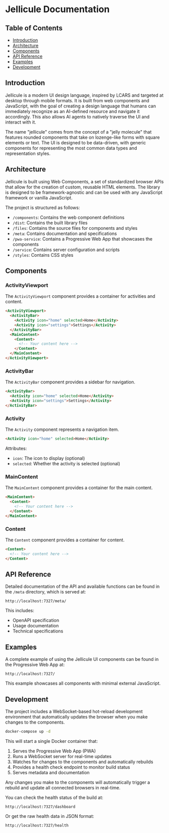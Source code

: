 # Jellicule Documentation

## Table of Contents
- [Introduction](#introduction)
- [Architecture](#architecture)
- [Components](#components)
- [API Reference](#api-reference)
- [Examples](#examples)
- [Development](#development)

## Introduction

Jellicule is a modern UI design language, inspired by LCARS and targeted at desktop through mobile formats. It is built from web components and JavaScript, with the goal of creating a design language that humans can immediately recognize as an AI-defined resource and navigate it accordingly. This also allows AI agents to natively traverse the UI and interact with it.

The name "jellicule" comes from the concept of a "jelly molecule" that features rounded components that take on lozenge-like forms with square elements or text. The UI is designed to be data-driven, with generic components for representing the most common data types and representation styles.

## Architecture

Jellicule is built using Web Components, a set of standardized browser APIs that allow for the creation of custom, reusable HTML elements. The library is designed to be framework-agnostic and can be used with any JavaScript framework or vanilla JavaScript.

The project is structured as follows:

- `/components`: Contains the web component definitions
- `/dist`: Contains the built library files
- `/files`: Contains the source files for components and styles
- `/meta`: Contains documentation and specifications
- `/pwa-service`: Contains a Progressive Web App that showcases the components
- `/service`: Contains server configuration and scripts
- `/styles`: Contains CSS styles

## Components

### ActivityViewport

The `ActivityViewport` component provides a container for activities and content.

```html
<ActivityViewport>
  <ActivityBar>
    <Activity icon="home" selected>Home</Activity>
    <Activity icon="settings">Settings</Activity>
  </ActivityBar>
  <MainContent>
    <Content>
      <!-- Your content here -->
    </Content>
  </MainContent>
</ActivityViewport>
```

### ActivityBar

The `ActivityBar` component provides a sidebar for navigation.

```html
<ActivityBar>
  <Activity icon="home" selected>Home</Activity>
  <Activity icon="settings">Settings</Activity>
</ActivityBar>
```

### Activity

The `Activity` component represents a navigation item.

```html
<Activity icon="home" selected>Home</Activity>
```

Attributes:
- `icon`: The icon to display (optional)
- `selected`: Whether the activity is selected (optional)

### MainContent

The `MainContent` component provides a container for the main content.

```html
<MainContent>
  <Content>
    <!-- Your content here -->
  </Content>
</MainContent>
```

### Content

The `Content` component provides a container for content.

```html
<Content>
  <!-- Your content here -->
</Content>
```

## API Reference

Detailed documentation of the API and available functions can be found in the `/meta` directory, which is served at:

```
http://localhost:7327/meta/
```

This includes:
- OpenAPI specification
- Usage documentation
- Technical specifications

## Examples

A complete example of using the Jellicule UI components can be found in the Progressive Web App at:

```
http://localhost:7327/
```

This example showcases all components with minimal external JavaScript.

## Development

The project includes a WebSocket-based hot-reload development environment that automatically updates the browser when you make changes to the components.

```bash
docker-compose up -d
```

This will start a single Docker container that:
1. Serves the Progressive Web App (PWA)
2. Runs a WebSocket server for real-time updates
3. Watches for changes to the components and automatically rebuilds
4. Provides a health check endpoint to monitor build status
5. Serves metadata and documentation

Any changes you make to the components will automatically trigger a rebuild and update all connected browsers in real-time.

You can check the health status of the build at:

```
http://localhost:7327/dashboard
```

Or get the raw health data in JSON format:

```
http://localhost:7327/health
```
